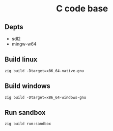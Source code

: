 <h1 align="center">C code base</h1>

## Depts
- sdl2
- mingw-w64

## Build linux
```sheel
zig build -Dtarget=x86_64-native-gnu
```

## Build windows
```sheel
zig build -Dtarget=x86_64-windows-gnu
```

## Run sandbox
```sheel
zig build run:sandbox
```
